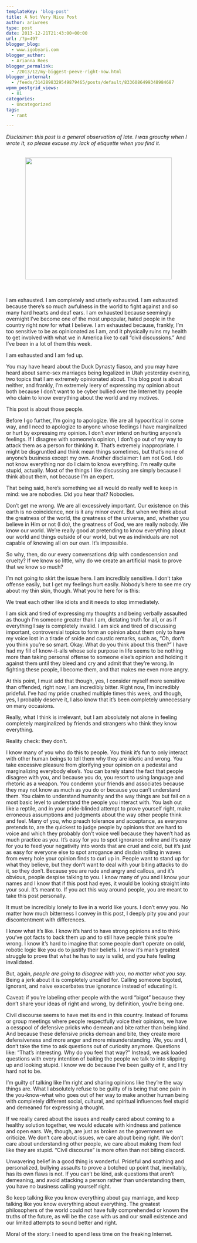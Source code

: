 ```yaml
---
templateKey: 'blog-post'
title: A Not Very Nice Post
author: ariwrees
type: post
date: 2013-12-21T21:43:00+00:00
url: /?p=497
blogger_blog:
  - www.igobyari.com
blogger_author:
  - Arianna Rees
blogger_permalink:
  - /2013/12/my-biggest-peeve-right-now.html
blogger_internal:
  - /feeds/3142898329549879465/posts/default/8336086499348984687
wpmm_postgrid_views:
  - 81
categories:
  - Uncategorized
tags:
  - rant

---
```

<div dir="ltr" style="text-align: left;">
  <i>Disclaimer: this post is a general observation of late. I was grouchy when I wrote it, so please excuse my lack of etiquette when you find it.&nbsp;</i><br /><i><br /></i></p> 
  
  <div style="clear: both; text-align: center;">
    <a href="http://www.igobyari.com/wp-content/uploads/2013/12/tumblr_mwh5mfoSY51qdrsl2o1_500-1.jpg" style="margin-left: 1em; margin-right: 1em;"><img border="0" height="332" src="http://www.igobyari.com/wp-content/uploads/2013/12/tumblr_mwh5mfoSY51qdrsl2o1_500.jpg" width="400" /></a>
  </div>
  
  <p>
    <i><br /></i><br />I am exhausted. I am completely and utterly exhausted. I am exhausted because there&#8217;s so much awfulness in the world to fight against and so many hard hearts and deaf ears. I am exhausted because seemingly overnight I&#8217;ve become one of the most unpopular, hated people in the country right now for what I believe. I am exhausted because, frankly, I&#8217;m too sensitive to be as opinionated as I am, and it physically ruins my health to get involved with what we in America like to call &#8220;civil discussions.&#8221; And I&#8217;ve been in a lot of them this week.
  </p>
  
  <p>
    I am exhausted and I am fed up.
  </p>
  
  <p>
    You may have heard about the Duck Dynasty fiasco, and you may have heard about same-sex marriages being legalized in Utah yesterday evening, two topics that I am extremely opinionated about. This blog post is about neither, and frankly, I&#8217;m extremely leery of expressing my opinion about both because I don&#8217;t want to be cyber bullied over the Internet by people who claim to know everything about the world and my motives.
  </p>
  
  <p>
    This post is about those people.
  </p>
  
  <p>
    Before I go further, I&#8217;m going to apologize. We are all hypocritical in some way, and I need to apologize to anyone whose feelings I have marginalized or hurt by expressing my opinion. I don&#8217;t <i>ever </i>intend on hurting anyone&#8217;s feelings. If I disagree with someone&#8217;s opinion, I don&#8217;t go out of my way to attack them as a person for thinking it. That&#8217;s extremely inappropriate. I might be disgruntled and think mean things sometimes, but that&#8217;s none of anyone&#8217;s business except my own. Another disclaimer: I am not God. I do not know everything nor do I claim to know everything. I&#8217;m really quite stupid, actually. Most of the things I like discussing are simply because I think about them, not because I&#8217;m an expert.
  </p>
  
  <p>
    That being said, here&#8217;s something we all would do really well to keep in mind: we are nobodies. Did you hear that? Nobodies.
  </p>
  
  <p>
    Don&#8217;t get me wrong. We are all excessively important. Our existence on this earth is no coincidence, nor is it any minor event. But when we think about the greatness of the world, the greatness of the universe, and, whether you believe in Him or not (I do), the greatness of God, we are really nobody. We know our world. We&#8217;re really good at pretending to know everything about our world and things outside of our world, but we as individuals are not capable of knowing all on our own. It&#8217;s impossible.
  </p>
  
  <p>
    So why, then, do our every conversations drip with condescension and cruelty? If we know so little, why do we create an artificial mask to prove that we know so much?
  </p>
  
  <p>
    I&#8217;m not going to skirt the issue here. I am incredibly sensitive. I don&#8217;t take offense easily, but I get my feelings hurt easily. Nobody&#8217;s here to see me cry about my thin skin, though. What you&#8217;re here for is this:
  </p>
  
  <p>
    We treat each other like idiots and it needs to stop immediately.
  </p>
  
  <p>
    I am sick and tired of expressing my thoughts and being verbally assaulted as though I&#8217;m someone greater than I am, dictating truth for all, or as if everything I say is completely invalid. I am sick and tired of discussing important, controversial topics to form an opinion about them only to have my voice lost in a tirade of snide and caustic remarks, such as, &#8220;Oh, don&#8217;t you think you&#8217;re so smart. Okay. What do you think about this then?&#8221; I have had my fill of know-it-alls whose sole purpose in life seems to be nothing more than taking personal offense to someone else&#8217;s opinion and holding it against them until they bleed and cry and admit that they&#8217;re wrong. In fighting these people, I become them, and that makes me even more angry.
  </p>
  
  <p>
    At this point, I must add that though, yes, I consider myself more sensitive than offended, right now, I am incredibly bitter. Right now, I&#8217;m incredibly prideful. I&#8217;ve had my pride crushed multiple times this week, and though, yes, I probably deserve it, I also know that it&#8217;s been completely unnecessary on many occasions.
  </p>
  
  <p>
    Really, what I think is irrelevant, but I am absolutely not alone in feeling completely marginalized by friends and strangers who think they know everything.
  </p>
  
  <p>
    Reality check: they don&#8217;t.
  </p>
  
  <p>
    I know many of you who do this to people. You think it&#8217;s fun to only interact with other human beings to tell them why they are idiotic and wrong. You take excessive pleasure from glorifying your opinion on a pedestal and marginalizing everybody else&#8217;s. You can barely stand the fact that people disagree with you, and because you do, you resort to using language and rhetoric as a weapon. You condemn your friends and associates because they may not know as much as you do or because you can&#8217;t understand them. You claim to understand humanity and the way things are but fail on a most basic level to understand the people you interact with. You lash out like a reptile, and in your pride-blinded attempt to prove yourself right, make erroneous assumptions and judgments about the way other people think and feel. Many of you, who preach tolerance and acceptance, as everyone pretends to, are the quickest to judge people by opinions that are hard to voice and which they probably don&#8217;t voice well because they haven&#8217;t had as much practice as you. It&#8217;s easy for you to spot ignorance online and it&#8217;s easy for you to feed your negativity into words that are cruel and cold, but it&#8217;s just as easy for everyone else to spot arrogance and disdain rolling in waves from every hole your opinion finds to curl up in. People want to stand up for what they believe, but they don&#8217;t want to deal with your biting attacks to do it, so they don&#8217;t. Because you are rude and angry and callous, and it&#8217;s obvious, people despise talking to you. I know many of you and I know your names and I know that if this post had eyes, it would be looking straight into your soul. It&#8217;s meant to. If you act this way around people, you are meant to take this post personally.
  </p>
  
  <p>
    It must be incredibly lonely to live in a world like yours. I don&#8217;t envy you. No matter how much bitterness I convey in this post, I deeply pity you and your discontentment with differences.
  </p>
  
  <p>
    I know what it&#8217;s like. I know it&#8217;s hard to have strong opinions and to think you&#8217;ve got facts to back them up and to still have people think you&#8217;re wrong. I know it&#8217;s hard to imagine that some people don&#8217;t operate on cold, robotic logic like you do to justify their beliefs. I know it&#8217;s man&#8217;s greatest struggle to prove that what he has to say is valid, and you hate feeling invalidated.
  </p>
  
  <p>
    But, again, <i>people are going to disagree with you, no matter what you say. </i>Being a jerk about it is completely uncalled for. Calling someone bigoted, ignorant, and naive exacerbates true ignorance instead of educating it.
  </p>
  
  <p>
    Caveat: if you&#8217;re labeling other people with the word &#8220;bigot&#8221; because they don&#8217;t share your ideas of right and wrong, by definition, you&#8217;re being one.
  </p>
  
  <p>
    Civil discourse seems to have met its end in this country. Instead of forums or group meetings where people respectfully voice their opinions, we have a cesspool of defensive pricks who demean and bite rather than being kind. And because these defensive pricks demean and bite, they create more defensiveness and more anger and more misunderstanding. We, you and I, don&#8217;t take the time to ask questions out of curiosity anymore. Questions like: &#8220;That&#8217;s interesting. Why do you feel that way?&#8221; Instead, we ask loaded questions with every intention of baiting the people we talk to into slipping up and looking stupid. I know we do because I&#8217;ve been guilty of it, and I try hard not to be.
  </p>
  
  <p>
    I&#8217;m guilty of talking like I&#8217;m right and sharing opinions like they&#8217;re the way things are. What I absolutely refuse to be guilty of is being that one pain in the you-know-what who goes out of her way to make another human being with completely different social, cultural, and spiritual influences feel stupid and demeaned for expressing a thought.
  </p>
  
  <p>
    If we really cared about the issues and really cared about coming to a healthy solution together, we would educate with kindness and patience and open ears. We, though, are just as broken as the government we criticize. We don&#8217;t care about issues, we care about being right. We don&#8217;t care about understanding other people, we care about making them feel like they are stupid. &#8220;Civil discourse&#8221; is more often than not biting discord.
  </p>
  
  <p>
    Unwavering belief in a good thing is wonderful. Prideful and scathing and personalized, bullying assaults to prove a botched up point that, inevitably, has its own flaws is not. If you can&#8217;t be kind, ask questions that aren&#8217;t demeaning, and avoid attacking a person rather than understanding them, you have no business calling yourself right.
  </p>
  
  <p>
    So keep talking like you know everything about gay marriage, and keep talking like you know everything about everything. The greatest philosophers of the world could not have fully comprehended or known the truths of the future, as will be the case with us and our small existence and our limited attempts to sound better and right.
  </p>
  
  <p>
    Moral of the story: I need to spend less time on the freaking Internet.
  </p>
</div>
